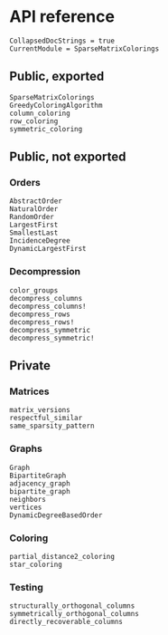# API reference

```@meta
CollapsedDocStrings = true
CurrentModule = SparseMatrixColorings
```

## Public, exported

```@docs
SparseMatrixColorings
GreedyColoringAlgorithm
column_coloring
row_coloring
symmetric_coloring
```

## Public, not exported

### Orders

```@docs
AbstractOrder
NaturalOrder
RandomOrder
LargestFirst
SmallestLast
IncidenceDegree
DynamicLargestFirst
```

### Decompression

```@docs
color_groups
decompress_columns
decompress_columns!
decompress_rows
decompress_rows!
decompress_symmetric
decompress_symmetric!
```

## Private

### Matrices

```@docs
matrix_versions
respectful_similar
same_sparsity_pattern
```

### Graphs

```@docs
Graph
BipartiteGraph
adjacency_graph
bipartite_graph
neighbors
vertices
DynamicDegreeBasedOrder
```

### Coloring

```@docs
partial_distance2_coloring
star_coloring
```

### Testing

```@docs
structurally_orthogonal_columns
symmetrically_orthogonal_columns
directly_recoverable_columns
```
